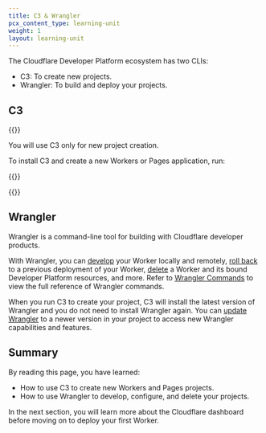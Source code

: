 ```yaml
---
title: C3 & Wrangler
pcx_content_type: learning-unit
weight: 1
layout: learning-unit
---
```


The Cloudflare Developer Platform ecosystem has two CLIs: 

- C3: To create new projects.
- Wrangler: To build and deploy your projects.

## C3

{{<render file="/_c3-description.md" productFolder="/workers/" >}}

You will use C3 only for new project creation.

To install C3 and create a new Workers or Pages application, run:

{{<render file="/_c3-run-command.md" productFolder="/workers/" >}}

{{<render file="/_c3-output.md" productFolder="/workers/" >}}

## Wrangler

Wrangler is a command-line tool for building with Cloudflare developer products.

With Wrangler, you can [develop](/workers/wrangler/commands/#dev) your Worker locally and remotely, [roll back](/workers/wrangler/commands/#rollback) to a previous deployment of your Worker, [delete](/workers/wrangler/commands/#delete-3) a Worker and its bound Developer Platform resources, and more. Refer to [Wrangler Commands](/workers/wrangler/commands/) to view the full reference of Wrangler commands.

When you run C3 to create your project, C3 will install the latest version of Wrangler and you do not need to install Wrangler again. You can [update Wrangler](/workers/wrangler/install-and-update/#update-wrangler) to a newer version in your project to access new Wrangler capabilities and features.

## Summary

By reading this page, you have learned:

- How to use C3 to create new Workers and Pages projects.
- How to use Wrangler to develop, configure, and delete your projects.

In the next section, you will learn more about the Cloudflare dashboard before moving on to deploy your first Worker.




